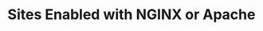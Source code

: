 ---
slug: how-to-enable-disable-website
description: "Is your site enabled with NGINX or Apache? This guide explains how to quickly disable a website running on Apache/NGINX, & what's involved in re-enabling it."
keywords: ['enable website','disable website','apache','nginx']
tags: ['apache', 'nginx', 'ubuntu', 'linux']
license: '[CC BY-ND 4.0](https://creativecommons.org/licenses/by-nd/4.0)'
published: 2024-04-17
modified_by:
  name: Site Bay
title: "Sites Enabled with NGINX or Apache"
title_meta: "How to Enable Sites in NGINX or Apache"
authors: ["Site Bay"]
---